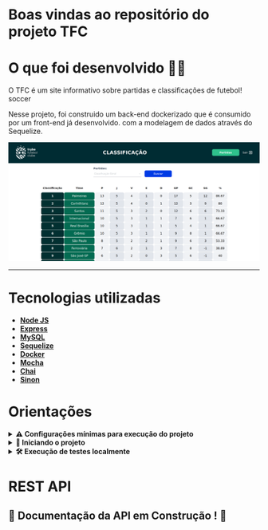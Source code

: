 # Boas vindas ao repositório do projeto TFC
 # O que foi desenvolvido  👨‍💻 


  O TFC é um site informativo sobre partidas e classificações de futebol! soccer

  Nesse projeto, foi construido um back-end dockerizado que é consumido por um front-end já desenvolvido. com a modelagem de dados através do Sequelize. 

   ![Exemplo app front](/front-example.png)  
 
  ---

# Tecnologias utilizadas <a name="tecnologias"></a>

- [**Node JS**](https://nodejs.org/pt-br/)
- [**Express**](https://expressjs.com/pt-br/)
- [**MySQL**](https://www.mysql.com/)
- [**Sequelize**](https://sequelize.org/)
- [**Docker**](https://www.docker.com/)
- [**Mocha**](https://mochajs.org/)
- [**Chai**](https://www.chaijs.com)
- [**Sinon**](https://sinonjs.org/)

# Orientações <a name="orientacoes"></a>


<details>
<summary><strong> ⚠️ Configurações mínimas para execução do projeto</strong></summary><br />

Na sua máquina você deve ter:

 - Sistema Operacional Distribuição Unix
 - Node versão 16
 - Docker
 - Docker-compose versão >=1.29.2

➡️ O `node` deve ter versão igual ou superior à `16.14.0 LTS`:
  - Para instalar o nvm, [acesse esse link](https://github.com/nvm-sh/nvm#installing-and-updating);
  - Rode os comandos abaixo para instalar a versão correta de `node` e usá-la:
    - `nvm install 16.14 --lts`
    - `nvm use 16.14`
    - `nvm alias default 16.14`

➡️ O `docker-compose` deve ter versão igual ou superior à`ˆ1.29.2`:
  * Use esse [link de referência para realizar a instalação corretamente no ubuntu](https://app.betrybe.com/learn/course/5e938f69-6e32-43b3-9685-c936530fd326/module/94d0e996-1827-4fbc-bc24-c99fb592925b/section/5987fa2d-0d04-45b2-9d91-1c2ffce09862/day/2f1a5c4d-74b1-488a-8d9b-408682c93724/lesson/b883b81d-21f6-4b60-aa62-8508f6017ea0);
  * Acesse o [link da documentação oficial com passos para desinstalar](https://docs.docker.com/compose/install/#uninstallation) caso necessário.

</details>
<details>
<summary><strong> 🔰 Iniciando o projeto</strong></summary><br />

  1. Clone o repositório
  * `git clone https://github.com/luizfilipelgs/TFC`

  2. Entre na pasta do repositório que você acabou de clonar:
  * `cd TFC`

  3. Instale as dependências (Isso ja ira instalar tanto o front quanto o backend).
  * `npm install`

  4. Execute o docker compose.
  * `npm run compose:up`
  * Obs: São utilizas as portas 3306, 3001 e 3000 , certifique-se que elas estão disponíveis no momento de executar o comando.

  5. Para acessar.
   - Porta Front-End - http://localhost:3000
   - Porta Back-End - http://localhost:3001

  

</details>

<details>

## Testes Integração Back-end 

  <summary><strong>🛠 Execução de testes localmente</strong></summary>

  Para executar os testes localmente, basta executar o comando `npm run test:coverage`.

  Você verá a lista de testes aprovados e a tabela de cobertura deles.
  <br>
</details>

# REST API <a name="rest-api"></a>

## :construction: Documentação da API em Construção ! :construction:

